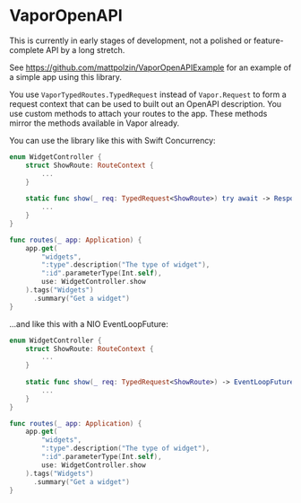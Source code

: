 # VaporOpenAPI

This is currently in early stages of development, not a polished or feature-complete API by a long stretch.

See https://github.com/mattpolzin/VaporOpenAPIExample for an example of a simple app using this library.

You use `VaporTypedRoutes.TypedRequest` instead of `Vapor.Request` to form a request context that can be used to built out an OpenAPI description. You use custom methods to attach your routes to the app. These methods mirror the methods available in Vapor already.

You can use the library like this with Swift Concurrency:

```swift
enum WidgetController {
    struct ShowRoute: RouteContext {
        ...
    }
    
    static func show(_ req: TypedRequest<ShowRoute>) try await -> Response {
        ...
    }
}

func routes(_ app: Application) {
    app.get(
        "widgets",
        ":type".description("The type of widget"),
        ":id".parameterType(Int.self),
        use: WidgetController.show 
    ).tags("Widgets")
      .summary("Get a widget")
}
```

...and like this with a NIO EventLoopFuture:

```swift
enum WidgetController {
    struct ShowRoute: RouteContext {
        ...
    }
    
    static func show(_ req: TypedRequest<ShowRoute>) -> EventLoopFuture<Response> {
        ...
    }
}

func routes(_ app: Application) {
    app.get(
        "widgets",
        ":type".description("The type of widget"),
        ":id".parameterType(Int.self),
        use: WidgetController.show 
    ).tags("Widgets")
      .summary("Get a widget")
}
```
